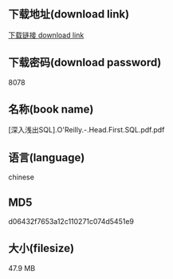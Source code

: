 ## 下载地址(download link)
[下载链接 download link](https://voluble-croquembouche-d321dc.netlify.app/?s=%5B%E6%B7%B1%E5%85%A5%E6%B5%85%E5%87%BASQL%5D.O%27Reilly.-.Head.First.SQL.pdf)

## 下载密码(download password)
8078

## 名称(book name)
[深入浅出SQL].O'Reilly.-.Head.First.SQL.pdf.pdf

## 语言(language)
chinese

## MD5
d06432f7653a12c110271c074d5451e9

## 大小(filesize)
47.9 MB
